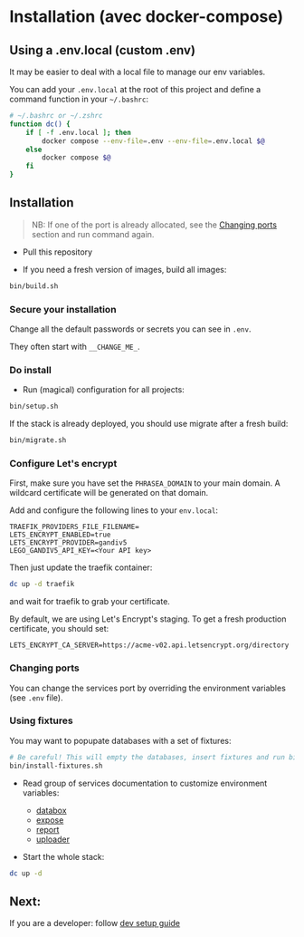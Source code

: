 # Installation (avec docker-compose)

## Using a .env.local (custom .env)

It may be easier to deal with a local file to manage our env variables.

You can add your `.env.local` at the root of this project and define a command function in your `~/.bashrc`:

```bash
# ~/.bashrc or ~/.zshrc
function dc() {
    if [ -f .env.local ]; then
        docker compose --env-file=.env --env-file=.env.local $@
    else
        docker compose $@
    fi
}
```

## Installation

> NB: If one of the port is already allocated, see the [Changing ports](#changing-ports) section and run command again.

* Pull this repository

* If you need a fresh version of images, build all images:
```bash
bin/build.sh
```

### Secure your installation

Change all the default passwords or secrets you can see in `.env`.

They often start with `__CHANGE_ME_`.

### Do install

* Run (magical) configuration for all projects:
```bash
bin/setup.sh
```

If the stack is already deployed, you should use migrate after a fresh build:
```bash
bin/migrate.sh
```

### Configure Let's encrypt

First, make sure you have set the `PHRASEA_DOMAIN` to your main domain. A wildcard certificate will be generated on that domain.

Add and configure the following lines to your `env.local`:

```dotenv
TRAEFIK_PROVIDERS_FILE_FILENAME=
LETS_ENCRYPT_ENABLED=true
LETS_ENCRYPT_PROVIDER=gandiv5
LEGO_GANDIV5_API_KEY=<Your API key>
```

Then just update the traefik container:
```bash
dc up -d traefik
```

and wait for traefik to grab your certificate.

By default, we are using Let's Encrypt's staging. To get a fresh production certificate, you should set:

```dotenv
LETS_ENCRYPT_CA_SERVER=https://acme-v02.api.letsencrypt.org/directory
```

### Changing ports

You can change the services port by overriding the environment variables (see `.env` file).

### Using fixtures

You may want to popupate databases with a set of fixtures:
```bash
# Be careful! This will empty the databases, insert fixtures and run bin/setup.sh again
bin/install-fixtures.sh
```

* Read group of services documentation to customize environment variables:
    * [databox](../databox/README.md)
    * [expose](../expose/README.md)
    * [report](../report/README.md)
    * [uploader](../uploader/README.md)

* Start the whole stack:
```bash
dc up -d
```

## Next:

If you are a developer: follow [dev setup guide](./dev.md)
